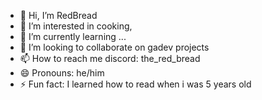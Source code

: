 - 👋 Hi, I’m RedBread
- 👀 I’m interested in cooking, 
- 🌱 I’m currently learning ...
- 💞️ I’m looking to collaborate on gadev projects
- 📫 How to reach me discord: the_red_bread
- 😄 Pronouns: he/him
- ⚡ Fun fact: I learned how to read when i was 5 years old

<!---
TheRedBread/TheRedBread is a ✨ special ✨ repository because its `README.md` (this file) appears on your GitHub profile.
You can click the Preview link to take a look at your changes.
--->
